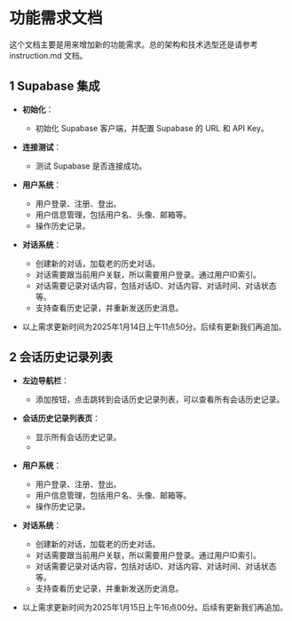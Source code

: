 # 功能需求文档
这个文档主要是用来增加新的功能需求。总的架构和技术选型还是请参考 instruction.md 文档。

## 1 **Supabase 集成**
- **初始化**：
  - 初始化 Supabase 客户端，并配置 Supabase 的 URL 和 API Key。
- **连接测试**：
  - 测试 Supabase 是否连接成功。
- **用户系统**：
  - 用户登录、注册、登出。
  - 用户信息管理，包括用户名、头像、邮箱等。
  - 操作历史记录。
- **对话系统**：
  - 创建新的对话，加载老的历史对话。
  - 对话需要跟当前用户关联，所以需要用户登录。通过用户ID索引。
  - 对话需要记录对话内容，包括对话ID、对话内容、对话时间、对话状态等。
  - 支持查看历史记录，并重新发送历史消息。

- 以上需求更新时间为2025年1月14日上午11点50分。后续有更新我们再追加。


## 2 **会话历史记录列表**
- **左边导航栏**：
  - 添加按钮，点击跳转到会话历史记录列表，可以查看所有会话历史记录。
- **会话历史记录列表页**：
  - 显示所有会话历史记录。
  - 
- **用户系统**：
  - 用户登录、注册、登出。
  - 用户信息管理，包括用户名、头像、邮箱等。
  - 操作历史记录。
- **对话系统**：
  - 创建新的对话，加载老的历史对话。
  - 对话需要跟当前用户关联，所以需要用户登录。通过用户ID索引。
  - 对话需要记录对话内容，包括对话ID、对话内容、对话时间、对话状态等。
  - 支持查看历史记录，并重新发送历史消息。

- 以上需求更新时间为2025年1月15日上午16点00分。后续有更新我们再追加。